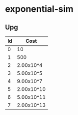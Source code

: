 # exponential-sim
## Upg
| Id | Cost |
|----|------|
| 0  | 10   |
| 1  | 500   |
| 2  | 2.00x10^4   |
| 3  | 5.00x10^5   |
| 4  | 9.00x10^7   |
| 5  | 2.00x10^10  |
| 6  | 5.00x10^11   |
| 7  | 2.00x10^13   |
